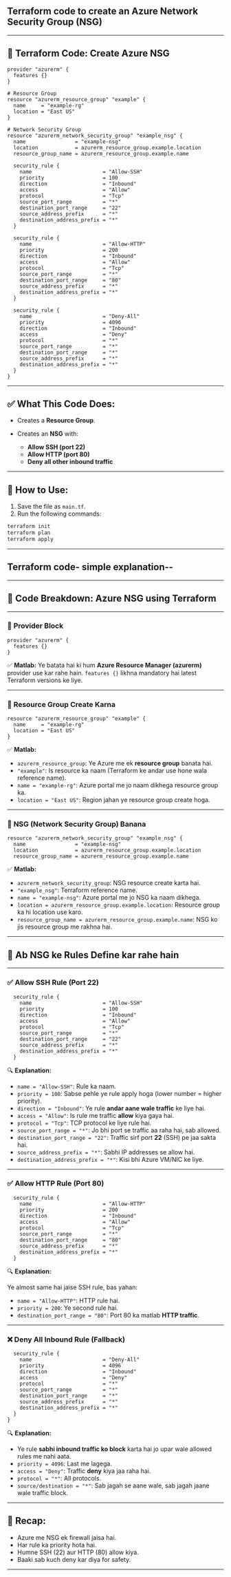 ## **Terraform code** to create an **Azure Network Security Group (NSG)** 
---

## 🧾 **Terraform Code: Create Azure NSG**

```hcl
provider "azurerm" {
  features {}
}

# Resource Group
resource "azurerm_resource_group" "example" {
  name     = "example-rg"
  location = "East US"
}

# Network Security Group
resource "azurerm_network_security_group" "example_nsg" {
  name                = "example-nsg"
  location            = azurerm_resource_group.example.location
  resource_group_name = azurerm_resource_group.example.name

  security_rule {
    name                       = "Allow-SSH"
    priority                   = 100
    direction                  = "Inbound"
    access                     = "Allow"
    protocol                   = "Tcp"
    source_port_range          = "*"
    destination_port_range     = "22"
    source_address_prefix      = "*"
    destination_address_prefix = "*"
  }

  security_rule {
    name                       = "Allow-HTTP"
    priority                   = 200
    direction                  = "Inbound"
    access                     = "Allow"
    protocol                   = "Tcp"
    source_port_range          = "*"
    destination_port_range     = "80"
    source_address_prefix      = "*"
    destination_address_prefix = "*"
  }

  security_rule {
    name                       = "Deny-All"
    priority                   = 4096
    direction                  = "Inbound"
    access                     = "Deny"
    protocol                   = "*"
    source_port_range          = "*"
    destination_port_range     = "*"
    source_address_prefix      = "*"
    destination_address_prefix = "*"
  }
}
```

---

## ✅ What This Code Does:

* Creates a **Resource Group**.
* Creates an **NSG** with:

  * **Allow SSH (port 22)**
  * **Allow HTTP (port 80)**
  * **Deny all other inbound traffic**

---

## 🔗 How to Use:

1. Save the file as `main.tf`.
2. Run the following commands:

```bash
terraform init
terraform plan
terraform apply
```

---
## **Terraform code**- simple explanation--

---

## 🔧 Code Breakdown: Azure NSG using Terraform

---

### 🔹 **Provider Block**

```hcl
provider "azurerm" {
  features {}
}
```

✅ **Matlab:**
Ye batata hai ki hum **Azure Resource Manager (azurerm)** provider use kar rahe hain.
`features {}` likhna mandatory hai latest Terraform versions ke liye.

---

### 🔹 **Resource Group Create Karna**

```hcl
resource "azurerm_resource_group" "example" {
  name     = "example-rg"
  location = "East US"
}
```

✅ **Matlab:**

* `azurerm_resource_group`: Ye Azure me ek **resource group** banata hai.
* `"example"`: Is resource ka naam (Terraform ke andar use hone wala reference name).
* `name = "example-rg"`: Azure portal me jo naam dikhega resource group ka.
* `location = "East US"`: Region jahan ye resource group create hoga.

---

### 🔹 **NSG (Network Security Group) Banana**

```hcl
resource "azurerm_network_security_group" "example_nsg" {
  name                = "example-nsg"
  location            = azurerm_resource_group.example.location
  resource_group_name = azurerm_resource_group.example.name
```

✅ **Matlab:**

* `azurerm_network_security_group`: NSG resource create karta hai.
* `"example_nsg"`: Terraform reference name.
* `name = "example-nsg"`: Azure portal me jo NSG ka naam dikhega.
* `location = azurerm_resource_group.example.location`: Resource group ka hi location use karo.
* `resource_group_name = azurerm_resource_group.example.name`: NSG ko jis resource group me rakhna hai.

---

## 🔐 Ab NSG ke Rules Define kar rahe hain

---

### ✅ **Allow SSH Rule (Port 22)**

```hcl
  security_rule {
    name                       = "Allow-SSH"
    priority                   = 100
    direction                  = "Inbound"
    access                     = "Allow"
    protocol                   = "Tcp"
    source_port_range          = "*"
    destination_port_range     = "22"
    source_address_prefix      = "*"
    destination_address_prefix = "*"
  }
```

🔍 **Explanation:**

* `name = "Allow-SSH"`: Rule ka naam.
* `priority = 100`: Sabse pehle ye rule apply hoga (lower number = higher priority).
* `direction = "Inbound"`: Ye rule **andar aane wale traffic** ke liye hai.
* `access = "Allow"`: Is rule me traffic **allow** kiya gaya hai.
* `protocol = "Tcp"`: TCP protocol ke liye rule hai.
* `source_port_range = "*"`: Jo bhi port se traffic aa raha hai, sab allowed.
* `destination_port_range = "22"`: Traffic sirf port **22** (SSH) pe jaa sakta hai.
* `source_address_prefix = "*"`: Sabhi IP addresses se allow hai.
* `destination_address_prefix = "*"`: Kisi bhi Azure VM/NIC ke liye.

---

### ✅ **Allow HTTP Rule (Port 80)**

```hcl
  security_rule {
    name                       = "Allow-HTTP"
    priority                   = 200
    direction                  = "Inbound"
    access                     = "Allow"
    protocol                   = "Tcp"
    source_port_range          = "*"
    destination_port_range     = "80"
    source_address_prefix      = "*"
    destination_address_prefix = "*"
  }
```

🔍 **Explanation:**

Ye almost same hai jaise SSH rule, bas yahan:

* `name = "Allow-HTTP"`: HTTP rule hai.
* `priority = 200`: Ye second rule hai.
* `destination_port_range = "80"`: Port 80 ka matlab **HTTP traffic**.

---

### ❌ **Deny All Inbound Rule (Fallback)**

```hcl
  security_rule {
    name                       = "Deny-All"
    priority                   = 4096
    direction                  = "Inbound"
    access                     = "Deny"
    protocol                   = "*"
    source_port_range          = "*"
    destination_port_range     = "*"
    source_address_prefix      = "*"
    destination_address_prefix = "*"
  }
}
```

🔍 **Explanation:**

* Ye rule **sabhi inbound traffic ko block** karta hai jo upar wale allowed rules me nahi aata.
* `priority = 4096`: Last me lagega.
* `access = "Deny"`: Traffic **deny** kiya jaa raha hai.
* `protocol = "*"`: All protocols.
* `source/destination = "*"`: Sab jagah se aane wale, sab jagah jaane wale traffic block.

---

## 🧪 Recap:

* Azure me NSG ek firewall jaisa hai.
* Har rule ka priority hota hai.
* Humne SSH (22) aur HTTP (80) allow kiya.
* Baaki sab kuch deny kar diya for safety.

---

